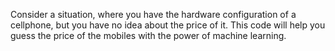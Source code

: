 Consider a situation, where you have the hardware configuration of a cellphone, but you have no idea about the price of it. This code will help you guess the price of the mobiles with the power of machine learning.
 